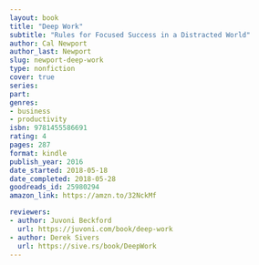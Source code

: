 ```yaml
---
layout: book
title: "Deep Work"
subtitle: "Rules for Focused Success in a Distracted World"
author: Cal Newport
author_last: Newport
slug: newport-deep-work
type: nonfiction
cover: true
series: 
part: 
genres:
- business
- productivity
isbn: 9781455586691
rating: 4
pages: 287
format: kindle
publish_year: 2016
date_started: 2018-05-18
date_completed: 2018-05-28
goodreads_id: 25980294
amazon_link: https://amzn.to/32NckMf

reviewers:
- author: Juvoni Beckford
  url: https://juvoni.com/book/deep-work
- author: Derek Sivers
  url: https://sive.rs/book/DeepWork
---
```

